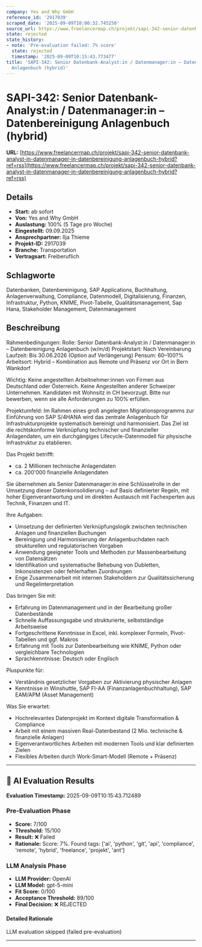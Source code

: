 ```yaml
---
company: Yes and Why GmbH
reference_id: '2917039'
scraped_date: '2025-09-09T10:00:32.745250'
source_url: https://www.freelancermap.ch/projekt/sapi-342-senior-datenbank-analyst-in-datenmanager-in-datenbereinigung-anlagenbuch-hybrid?ref=rss
state: rejected
state_history:
- note: 'Pre-evaluation failed: 7% score'
  state: rejected
  timestamp: '2025-09-09T10:15:43.773477'
title: 'SAPI-342: Senior Datenbank-Analyst:in / Datenmanager:in – Datenbereinigung
  Anlagenbuch (hybrid)'
---
```



# SAPI-342: Senior Datenbank-Analyst:in / Datenmanager:in – Datenbereinigung Anlagenbuch (hybrid)
**URL:** [https://www.freelancermap.ch/projekt/sapi-342-senior-datenbank-analyst-in-datenmanager-in-datenbereinigung-anlagenbuch-hybrid?ref=rss](https://www.freelancermap.ch/projekt/sapi-342-senior-datenbank-analyst-in-datenmanager-in-datenbereinigung-anlagenbuch-hybrid?ref=rss)
## Details
- **Start:** ab sofort
- **Von:** Yes and Why GmbH
- **Auslastung:** 100% (5 Tage pro Woche)
- **Eingestellt:** 09.09.2025
- **Ansprechpartner:** Ilja Thieme
- **Projekt-ID:** 2917039
- **Branche:** Transportation
- **Vertragsart:** Freiberuflich

## Schlagworte
Datenbanken, Datenbereinigung, SAP Applications, Buchhaltung, Anlagenverwaltung, Compliance, Datenmodell, Digitalisierung, Finanzen, Infrastruktur, Python, KNIME, Pivot-Tabelle, Qualitätsmanagement, Sap Hana, Stakeholder Management, Datenmanagement

## Beschreibung
Rahmenbedingungen:
Rolle: Senior Datenbank-Analyst:in / Datenmanager:in – Datenbereinigung Anlagenbuch (w/m/d)
Projektstart: Nach Vereinbarung
Laufzeit: Bis 30.06.2026 (Option auf Verlängerung)
Pensum: 60–100?%
Arbeitsort: Hybrid – Kombination aus Remote und Präsenz vor Ort in Bern Wankdorf

Wichtig: Keine angestellten Arbeitnehmer:innen von Firmen aus Deutschland oder Österreich.
Keine Angestellten anderer Schweizer Unternehmen. Kandidaten mit Wohnsitz in CH bevorzugt. Bitte nur bewerben, wenn sie alle Anforderungen zu 100% erfüllen.

Projektumfeld:
Im Rahmen eines groß angelegten Migrationsprogramms zur Einführung von SAP S/4HANA wird das zentrale Anlagenbuch für Infrastrukturprojekte systematisch bereinigt und harmonisiert. Das Ziel ist die rechtskonforme Verknüpfung technischer und finanzieller Anlagendaten, um ein durchgängiges Lifecycle-Datenmodell für physische Infrastruktur zu etablieren.

Das Projekt betrifft:
- ca. 2 Millionen technische Anlagendaten
- ca. 200'000 finanzielle Anlagendaten

Sie übernehmen als Senior Datenmanager:in eine Schlüsselrolle in der Umsetzung dieser Datenkonsolidierung – auf Basis definierter Regeln, mit hoher Eigenverantwortung und im direkten Austausch mit Fachexperten aus Technik, Finanzen und IT.

Ihre Aufgaben:
- Umsetzung der definierten Verknüpfungslogik zwischen technischen Anlagen und finanziellen Buchungen
- Bereinigung und Harmonisierung der Anlagenbuchdaten nach strukturellen und regulatorischen Vorgaben
- Anwendung geeigneter Tools und Methoden zur Massenbearbeitung von Datensätzen
- Identifikation und systematische Behebung von Dubletten, Inkonsistenzen oder fehlerhaften Zuordnungen
- Enge Zusammenarbeit mit internen Stakeholdern zur Qualitätssicherung und Regelinterpretation

Das bringen Sie mit:
- Erfahrung im Datenmanagement und in der Bearbeitung großer Datenbestände
- Schnelle Auffassungsgabe und strukturierte, selbstständige Arbeitsweise
- Fortgeschrittene Kenntnisse in Excel, inkl. komplexer Formeln, Pivot-Tabellen und ggf. Makros
- Erfahrung mit Tools zur Datenbearbeitung wie KNIME, Python oder vergleichbare Technologien
- Sprachkenntnisse: Deutsch oder Englisch

Pluspunkte für:
- Verständnis gesetzlicher Vorgaben zur Aktivierung physischer Anlagen
- Kenntnisse in Winshuttle, SAP FI-AA (Finanzanlagenbuchhaltung), SAP EAM/APM (Asset Management)

Was Sie erwartet:
- Hochrelevantes Datenprojekt im Kontext digitale Transformation & Compliance
- Arbeit mit einem massiven Real-Datenbestand (2 Mio. technische & finanzielle Anlagen)
- Eigenverantwortliches Arbeiten mit modernen Tools und klar definierten Zielen
- Flexibles Arbeiten durch Work-Smart-Modell (Remote + Präsenz)

---

## 🤖 AI Evaluation Results

**Evaluation Timestamp:** 2025-09-09T10:15:43.712489

### Pre-Evaluation Phase
- **Score:** 7/100
- **Threshold:** 15/100
- **Result:** ❌ Failed
- **Rationale:** Score: 7%. Found tags: ['ai', 'python', 'git', 'api', 'compliance', 'remote', 'hybrid', 'freelance', 'projekt', 'ant']

### LLM Analysis Phase
- **LLM Provider:** OpenAI
- **LLM Model:** gpt-5-mini
- **Fit Score:** 0/100
- **Acceptance Threshold:** 89/100
- **Final Decision:** ❌ REJECTED

#### Detailed Rationale
LLM evaluation skipped (failed pre-evaluation)

---
